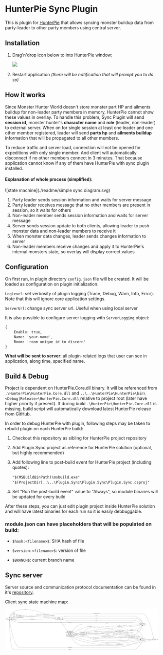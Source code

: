 # HunterPie Sync Plugin

This is plugin for [HunterPie](https://github.com/Haato3o/HunterPie) that allows syncing monster buildup data from party-leader to other party members using central server.

## Installation

1. Drag'n'drop icon below to into HunterPie window:

    [<img src="https://raw.githubusercontent.com/amadare42/HunterPie.SyncPlugin/master/readme/plugin.svg">](https://raw.githubusercontent.com/amadare42/HunterPie.SyncPlugin/master/Plugin.Sync/bin/Release/module.json)

2. Restart application *(there will be notification that will prompt you to do so)*

## How it works

Since Monster Hunter World doesn't store monster part HP and ailments buildup for non-leader party members in memory, HunterPie cannot show these values in overlay. To handle this problem, Sync Plugin will send **session id**, monster hunter's **character name** and **role** (leader, non-leader) to external server. When on for single session at least one leader and one other member registered, leader will send **parts hp** and **ailments buildup** information that will be propagated to all other members.

To reduce traffic and server load, connection will not be opened for expeditions with only single member. And client will automatically disconnect if no other members connect in 3 minutes. That because application cannot know if any of them have HunterPie with sync plugin installed.

#### Explanation of whole process (simplified):
![state machine](./readme/simple sync diagram.svg)

1. Party leader sends session information and waits for server message
2. Party leader receives message that no other members are present in session, so it waits for others
3. Non-leader member sends session information and waits for server message
4. Server sends session update to both clients, allowing leader to push monster data and non-leader members to receive it
5. When monster data changes, leader sends changes information to server
6. Non-leader members receive changes and apply it to HunterPie's internal monsters state, so overlay will display correct values

## Configuration

On first run, in plugin directory `config.json` file will be created. It will be loaded as configuration on plugin initialization.

`LogLevel`: set verbosity of plugin logging (Trace, Debug, Warn, Info, Error). Note that this will ignore core application settings. 

`ServerUrl`: change sync server url. Useful when using local server

It is also possible to configure server logging with `ServerLogging` object:
```
{
    Enable: true,
    Name: 'your-name',
    Room: 'room unique id to discern'
}
```

**What will be sent to server**: all plugin-related logs that user can see in application, along time, specified name.

## Build & Debug

Project is dependent on HunterPie.Core.dll binary. It will be referenced from `.\HunterPie\HunterPie.Core.dll` and `..\..\HunterPie\HunterPie\bin\<Debug|Release>\HunterPie.Core.dll` relative to project root (later have higher priority if present). If during build `.\HunterPie\HunterPie.Core.dll` is missing, build script will automatically download latest HunterPie release from GitHub.

In order to debug HunterPie with plugin, following steps may be taken to rebuild plugin on each HunterPie build:

1. Checkout this repository as sibling for HunterPie project repository
2. Add Plugin.Sync project as reference for HunterPie solution (optional, but highly recommended)
3. Add following line to post-build event for HunterPie project (including quotes):

    ```"$(MSBuildBinPath)\msbuild.exe" "$(ProjectDir)..\..\Plugin.Sync\Plugin.Sync\Plugin.Sync.csproj"```
4. Set "Run the post-build event" value to "Always", so module binaries will be updated for every build

After these steps, you can just edit plugin project inside HunterPie solution and will have latest binaries for each run so it is easily debbuggable.

### module.json can have placeholders that will be populated on build:

- `$hash:<filename>$`: SHA hash of file

- `$version:<filename>$`: version of file

- `$BRANCH$`: current branch name

## Sync server
Server source and communication protocol documentation can be found in it's [repository](https://github.com/amadare42/HunterPie.SyncPlugin.Server).

Client sync state machine map:

![state machine](./readme/sync-scheme.svg)